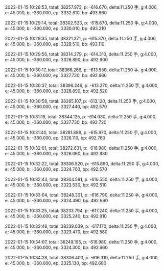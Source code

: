 2022-01-15 10:28:53, total: 38257.973, p: -616.670, delta:11.250 手, g:4.000, e: 45.000, b: -360.000, ep: 3332.610, bp: 493.660

2022-01-15 10:29:14, total: 38302.523, p: -615.670, delta:11.250 手, g:4.000, e: 45.000, b: -360.000, ep: 3330.010, bp: 493.210

2022-01-15 10:29:35, total: 38321.371, p: -615.370, delta:11.250 手, g:4.000, e: 45.000, b: -360.000, ep: 3329.510, bp: 493.110

2022-01-15 10:29:56, total: 38314.279, p: -614.310, delta:11.250 手, g:4.000, e: 45.000, b: -360.000, ep: 3328.890, bp: 492.900

2022-01-15 10:30:17, total: 38366.268, p: -613.550, delta:11.250 手, g:4.000, e: 45.000, b: -360.000, ep: 3327.730, bp: 492.660

2022-01-15 10:30:37, total: 38396.246, p: -613.270, delta:11.250 手, g:4.000, e: 45.000, b: -360.000, ep: 3326.890, bp: 492.520

2022-01-15 10:30:58, total: 38365.107, p: -613.120, delta:11.250 手, g:4.000, e: 45.000, b: -360.000, ep: 3327.440, bp: 492.570

2022-01-15 10:31:19, total: 38344.125, p: -614.030, delta:11.250 手, g:4.000, e: 45.000, b: -360.000, ep: 3327.730, bp: 492.720

2022-01-15 10:31:40, total: 38281.888, p: -615.970, delta:11.250 手, g:4.000, e: 45.000, b: -360.000, ep: 3326.110, bp: 492.760

2022-01-15 10:32:01, total: 38272.631, p: -616.980, delta:11.250 手, g:4.000, e: 45.000, b: -360.000, ep: 3326.060, bp: 492.880

2022-01-15 10:32:22, total: 38306.520, p: -615.860, delta:11.250 手, g:4.000, e: 45.000, b: -360.000, ep: 3324.700, bp: 492.570

2022-01-15 10:32:43, total: 38304.581, p: -616.550, delta:11.250 手, g:4.000, e: 45.000, b: -360.000, ep: 3323.530, bp: 492.510

2022-01-15 10:33:04, total: 38248.301, p: -616.790, delta:11.250 手, g:4.000, e: 45.000, b: -360.000, ep: 3324.490, bp: 492.660

2022-01-15 10:33:25, total: 38233.794, p: -617.240, delta:11.250 手, g:4.000, e: 45.000, b: -360.000, ep: 3325.240, bp: 492.810

2022-01-15 10:33:46, total: 38239.039, p: -617.170, delta:11.250 手, g:4.000, e: 45.000, b: -360.000, ep: 3323.470, bp: 492.580

2022-01-15 10:34:07, total: 38249.195, p: -616.980, delta:11.250 手, g:4.000, e: 45.000, b: -360.000, ep: 3324.300, bp: 492.660

2022-01-15 10:34:28, total: 38306.403, p: -616.310, delta:11.250 手, g:4.000, e: 45.000, b: -360.000, ep: 3325.130, bp: 492.680